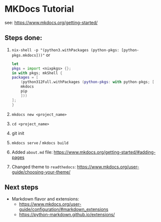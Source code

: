 # MKDocs Tutorial

see: https://www.mkdocs.org/getting-started/

## Steps done:

1. `nix-shell -p "(python3.withPackages (python-pkgs: [python-pkgs.mkdocs]))"` or
    ```nix
    let
    pkgs = import <nixpkgs> {};
    in with pkgs; mkShell {
    packages = [
        (python312Full.withPackages (python-pkgs: with python-pkgs; [
        mkdocs
        pip
        ]))
    ];
    }
    ```

2. `mkdocs new <project_name>`

3. `cd <project_name>`

4. git init

5. `mkdocs serve` / `mkdocs build`

6. Added `about.md` file: https://www.mkdocs.org/getting-started/#adding-pages

7. Changed theme to `readthedocs`: https://www.mkdocs.org/user-guide/choosing-your-theme/

## Next steps

- Markdown flavor and extensions:
    - https://www.mkdocs.org/user-guide/configuration/#markdown_extensions
    - https://python-markdown.github.io/extensions/
